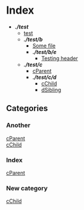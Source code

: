 # Index 
* ***./test***
	* [test](./test/test.doc.md)
	* ***./test/b***
		* [Some file](./test/b/child.doc.md)
		* ***./test/b/e***
			* [Testing header](./test/b/e/testing.doc.md)
	* ***./test/c***
		* [cParent](./test/c/cParent.doc.md)
		* ***./test/c/d***
			* [cChild](./test/c/d/cChild.doc.md)
			* [dSibling](./test/c/d/dSibling.doc.md)
## Categories

### Another
[cParent](./test/c/cParent.doc.md)  
[cChild](./test/c/d/cChild.doc.md)  

### Index
[cParent](./test/c/cParent.doc.md)  

### New category
[cChild](./test/c/d/cChild.doc.md)  
